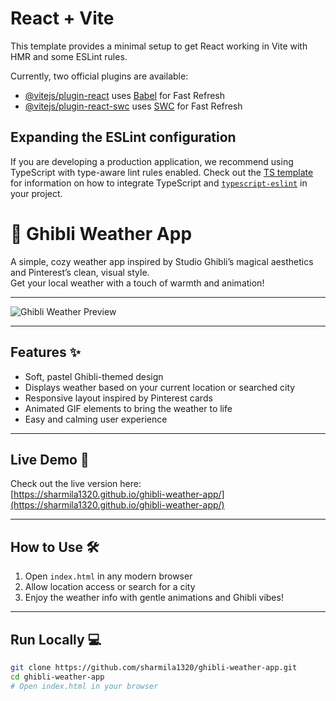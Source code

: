 # React + Vite

This template provides a minimal setup to get React working in Vite with HMR and some ESLint rules.

Currently, two official plugins are available:

- [@vitejs/plugin-react](https://github.com/vitejs/vite-plugin-react/blob/main/packages/plugin-react) uses [Babel](https://babeljs.io/) for Fast Refresh
- [@vitejs/plugin-react-swc](https://github.com/vitejs/vite-plugin-react/blob/main/packages/plugin-react-swc) uses [SWC](https://swc.rs/) for Fast Refresh

## Expanding the ESLint configuration

If you are developing a production application, we recommend using TypeScript with type-aware lint rules enabled. Check out the [TS template](https://github.com/vitejs/vite/tree/main/packages/create-vite/template-react-ts) for information on how to integrate TypeScript and [`typescript-eslint`](https://typescript-eslint.io) in your project.



# 🌿 Ghibli Weather App

A simple, cozy weather app inspired by Studio Ghibli’s magical aesthetics and Pinterest’s clean, visual style.  
Get your local weather with a touch of warmth and animation!

---

![Ghibli Weather Preview](assets/readMe.gif)

---

## Features ✨

- Soft, pastel Ghibli-themed design  
- Displays weather based on your current location or searched city  
- Responsive layout inspired by Pinterest cards  
- Animated GIF elements to bring the weather to life  
- Easy and calming user experience

---

## Live Demo 🚀

Check out the live version here:  
[https://sharmila1320.github.io/ghibli-weather-app/](https://sharmila1320.github.io/ghibli-weather-app/)

---

## How to Use 🛠️

1. Open `index.html` in any modern browser  
2. Allow location access or search for a city  
3. Enjoy the weather info with gentle animations and Ghibli vibes!

---

## Run Locally 💻

```bash
git clone https://github.com/sharmila1320/ghibli-weather-app.git
cd ghibli-weather-app
# Open index.html in your browser
